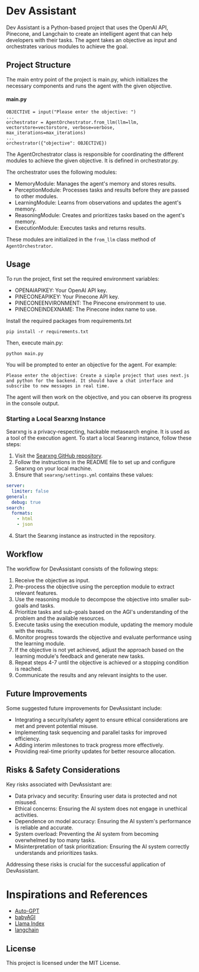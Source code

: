 # Dev Assistant

Dev Assistant is a Python-based project that uses the OpenAI API, Pinecone, and Langchain to create an intelligent agent that can help developers with their tasks. The agent takes an objective as input and orchestrates various modules to achieve the goal.

## Project Structure

The main entry point of the project is main.py, which initializes the necessary components and runs the agent with the given objective.

#### main.py
```
OBJECTIVE = input("Please enter the objective: ")
...
orchestrator = AgentOrchestrator.from_llm(llm=llm, vectorstore=vectorstore, verbose=verbose, max_iterations=max_iterations)
...
orchestrator({"objective": OBJECTIVE})
```

The AgentOrchestrator class is responsible for coordinating the different modules to achieve the given objective. It is defined in orchestrator.py.

The orchestrator uses the following modules:

- MemoryModule: Manages the agent's memory and stores results.
- PerceptionModule: Processes tasks and results before they are passed to other modules.
- LearningModule: Learns from observations and updates the agent's memory.
- ReasoningModule: Creates and prioritizes tasks based on the agent's memory.
- ExecutionModule: Executes tasks and returns results.

These modules are initialized in the `from_llm` class method of `AgentOrchestrator`.

## Usage

To run the project, first set the required environment variables:

- OPENAIAPIKEY: Your OpenAI API key.
- PINECONEAPIKEY: Your Pinecone API key.
- PINECONEENVIRONMENT: The Pinecone environment to use.
- PINECONEINDEXNAME: The Pinecone index name to use.

Install the required packages from requirements.txt
```
pip install -r requirements.txt
```

Then, execute main.py:

```
python main.py
```

You will be prompted to enter an objective for the agent. For example:


```
Please enter the objective: Create a simple project that uses next.js and python for the backend. It should have a chat interface and subscribe to new messages in real time.
```

The agent will then work on the objective, and you can observe its progress in the console output.

### Starting a Local Searxng Instance

Searxng is a privacy-respecting, hackable metasearch engine. It is used as a tool of the execution agent. To start a local Searxng instance, follow these steps:

1. Visit the [Searxng GitHub repository](https://github.com/searxng/searxng).
2. Follow the instructions in the README file to set up and configure Searxng on your local machine.
3. Ensure that `searxng/settings.yml` contains these values:
```yaml
server:
  limiter: false
general:
  debug: true
search:
  formats:
    - html
    - json
```
4. Start the Searxng instance as instructed in the repository.

## Workflow

The workflow for DevAssistant consists of the following steps:

1. Receive the objective as input.
2. Pre-process the objective using the perception module to extract relevant features.
3. Use the reasoning module to decompose the objective into smaller sub-goals and tasks.
4. Prioritize tasks and sub-goals based on the AGI's understanding of the problem and the available resources.
5. Execute tasks using the execution module, updating the memory module with the results.
6. Monitor progress towards the objective and evaluate performance using the learning module.
7. If the objective is not yet achieved, adjust the approach based on the learning module's feedback and generate new tasks.
8. Repeat steps 4-7 until the objective is achieved or a stopping condition is reached.
9. Communicate the results and any relevant insights to the user.

## Future Improvements

Some suggested future improvements for DevAssistant include:

- Integrating a security/safety agent to ensure ethical considerations are met and prevent potential misuse.
- Implementing task sequencing and parallel tasks for improved efficiency.
- Adding interim milestones to track progress more effectively.
- Providing real-time priority updates for better resource allocation.

## Risks & Safety Considerations

Key risks associated with DevAssistant are:

- Data privacy and security: Ensuring user data is protected and not misused.
- Ethical concerns: Ensuring the AI system does not engage in unethical activities.
- Dependence on model accuracy: Ensuring the AI system's performance is reliable and accurate.
- System overload: Preventing the AI system from becoming overwhelmed by too many tasks.
- Misinterpretation of task prioritization: Ensuring the AI system correctly understands and prioritizes tasks.

Addressing these risks is crucial for the successful application of DevAssistant.

# Inspirations and References

- [Auto-GPT](https://github.com/Torantulino/Auto-GPT)
- [babyAGI](https://github.com/yoheinakajima/babyagi)
- [Llama Index](https://github.com/jerryjliu/llama_index)
- [langchain](https://github.com/hwchase17/langchain)

## License

This project is licensed under the MIT License.
